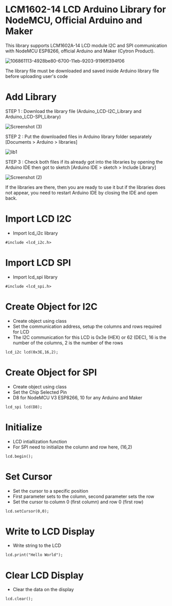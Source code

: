 # LCM1602-14 LCD Arduino Library for NodeMCU, Official Arduino and Maker
This library supports LCM1602A-14 LCD module I2C and SPI communication with NodeMCU ESP8266, official Arduino and Maker (Cytron Product).

![106861113-4928be80-6700-11eb-9203-9196ff394f06](https://user-images.githubusercontent.com/80098610/111902161-f2403400-8a76-11eb-9730-570ecfd3ff88.PNG)

The library file must be downloaded and saved inside Arduino library file before uploading user's code

# Add Library 
STEP 1 : Download the library file (Arduino_LCD-I2C_Library and Arduino_LCD-SPI_Library)

![Screenshot (3)](https://user-images.githubusercontent.com/80098610/111926910-b2666480-8ae9-11eb-8dfc-b427a511f624.png)

STEP 2 : Put the downloaded files in Arduino library folder separately [Documents > Arduino > libraries]

![lib1](https://user-images.githubusercontent.com/80098610/111907497-91255a00-8a90-11eb-8677-df6ff2abc415.PNG)

STEP 3 : Check both files if its already got into the libraries by opening the Arduino IDE then got to sketch [Arduino IDE > sketch > Include Library]

![Screenshot (2)](https://user-images.githubusercontent.com/80098610/111908016-92578680-8a92-11eb-9e39-bbd0aeb02756.png)

If the libraries are there, then you are ready to use it but if the libraries does not appear, you need to restart Arduino IDE by closing the IDE and open back.

# Import LCD I2C
- Import lcd_i2c library

```
#include <lcd_i2c.h>
```

# Import LCD SPI
- Import lcd_spi library

```
#include <lcd_spi.h>
```

# Create Object for I2C
- Create object using class
- Set the communication address, setup the columns and rows required for LCD
- The I2C communication for this LCD is 0x3e (HEX) or 62 (DEC), 16 is the number of the columns, 2 is the number of the rows

```
lcd_i2c lcd(0x3E,16,2);
```

# Create Object for SPI
- Create object using class
- Set the Chip Selected Pin
- D8 for NodeMCU V3 ESP8266, 10 for any Arduino and Maker

```
lcd_spi lcd(D8);
```

# Initialize
- LCD intiallization function
- For SPI need to initialize the column and row here, (16,2)

```
lcd.begin();
```

# Set Cursor
- Set the cursor to a specific position
- First parameter sets to the column, second parameter sets the row
- Set the cursor to column 0 (first column) and row 0 (first row)

```
lcd.setCursor(0,0);
```

# Write to LCD Display
- Write string to the LCD

```
lcd.print("Hello World");
```

# Clear LCD Display
- Clear the data on the display

```
lcd.clear();
``` 
